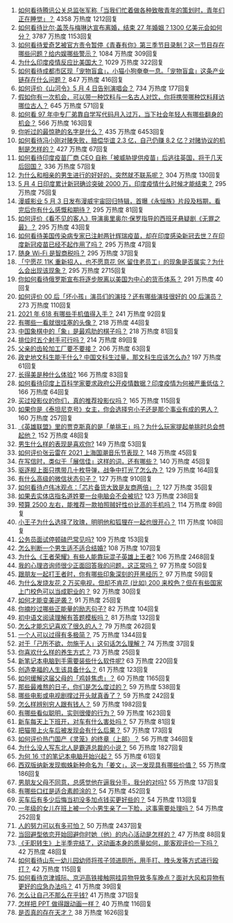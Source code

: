 1. [如何看待腾讯公关总监张军称「当我们忙着做各种致敬青年的策划时，青年们正在睡觉」？](https://www.zhihu.com/question/457759935) 4358 万热度 1212回复
1. [如何看待比尔·盖茨与梅琳达宣布离婚，结束 27 年婚姻？1300 亿美元会如何分？](https://www.zhihu.com/question/457737040) 3787 万热度 1153回复
1. [如何看待爱奇艺被官方责令暂停《青春有你》第三季节目录制？这一节目存在哪些问题？给内娱哪些警示？](https://www.zhihu.com/question/457851906) 1084 万热度 309回复
1. [为什么印度疫情反应比美国大？](https://www.zhihu.com/question/456804640) 1029 万热度 322回复
1. [如何看待成都市区现「宠物盲盒」，小猫小狗奄奄一息。「宠物盲盒」这条产业链存在什么问题？](https://www.zhihu.com/question/457745277) 847 万热度 416回复
1. [如何评价《山河令》5 月 4 日告别演唱会？](https://www.zhihu.com/question/457830518) 734 万热度 177回复
1. [假如你有一次机会，可以带一种饮料与一名古人对饮，你将携带哪种饮料拜访哪位古人？](https://www.zhihu.com/question/457665322) 645 万热度 571回复
1. [如何看 97 年中专厂弟靠自学写代码月入过万，当下社会年轻人有哪些翻身的机会？](https://www.zhihu.com/question/457749433) 566 万热度 163回复
1. [你听过的最惊艳的名字是什么？](https://www.zhihu.com/question/265694919) 435 万热度 6453回复
1. [如何看待冯小刚对赌失败，赔偿华谊 2.3 亿，自己仍赚 8.2 亿？对赌协议的机制是怎样的？](https://www.zhihu.com/question/457531244) 427 万热度 67回复
1. [如何看待印度疫苗厂商 CEO 自称「被威胁提供疫苗」后逃往英国，将于几天后回国？](https://www.zhihu.com/question/457628956) 336 万热度 57回复
1. [为什么和相亲的男生进行的好好的，突然就不联系呢？](https://www.zhihu.com/question/455019918) 304 万热度 130回复
1. [5 月 4 日印度累计新冠确诊突破 2000 万，印度疫情什么时候才能结束？](https://www.zhihu.com/question/457761447) 295 万热度 75回复
1. [漫威影业 5 月 3 日发布漫威宇宙回归特辑，首曝《永恒族》片段及档期，看完后你有什么感慨和期待？](https://www.zhihu.com/question/457703332) 295 万热度 81回复
1. [如何评价《看不见的客人》导演奥里奥尔·保罗指导的西班牙悬疑剧《无罪之最》？](https://www.zhihu.com/question/453388234) 295 万热度 43回复
1. [如何看待美国传染病专家已注射两针辉瑞疫苗，却在印度感染新冠去世？在印度新冠疫苗已经不起作用了吗？](https://www.zhihu.com/question/457803433) 295 万热度 47回复
1. [随身 Wi-Fi 是智商税吗？](https://www.zhihu.com/question/446103006) 295 万热度 37回复
1. [「宁愿花 11K 重新招人，也不愿意花 9K 留住老员工」的现象是否属实？为什么会出现该现象？](https://www.zhihu.com/question/63878469) 295 万热度 2715回复
1. [你如何看待俄罗斯宣布将逐步脱离以美国为中心的货币体系？](https://www.zhihu.com/question/457750369) 291 万热度 40回复
1. [如何评价 00 后「坏小孩」演员们的演技？还有哪些演技很好的 00 后演员？](https://www.zhihu.com/question/457684810) 273 万热度 110回复
1. [2021 年 618 有哪些手机值得入手？](https://www.zhihu.com/question/457255298) 241 万热度 92回复
1. [有哪些一看就很哇塞的头像？](https://www.zhihu.com/question/445718825) 218 万热度 44回复
1. [中国象棋中的「象」是最鸡肋的棋子吗？](https://www.zhihu.com/question/39282356) 218 万热度 81回复
1. [排位时五个射手可行吗？](https://www.zhihu.com/question/457347115) 214 万热度 89回复
1. [父亲的齿轮加工厂要不要接？](https://www.zhihu.com/question/450893153) 206 万热度 63回复
1. [政史地文科生能干什么? 中国文科生过量，那文科生应该怎么办?](https://www.zhihu.com/question/455156955) 197 万热度 61回复
1. [长得美是种什么体验?](https://www.zhihu.com/question/449683760) 166 万热度 83回复
1. [如何看待印度上百科学家要求政府公开疫情数据？印度疫情为何被严重低估？](https://www.zhihu.com/question/457757785) 166 万热度 64回复
1. [买过投影仪的你们，真的推荐投影仪吗？](https://www.zhihu.com/question/437319206) 165 万热度 115回复
1. [如果你是《泰坦尼克号》女主，你会选择穷小子还是那个事业有成的男人？](https://www.zhihu.com/question/404721566) 160 万热度 257回复
1. [《英雄联盟》里的贾克斯真的是「单挑王」吗？为什么玩家提起单挑时总会想起他？](https://www.zhihu.com/question/457010220) 152 万热度 48回复
1. [男生什么样的表现是喜欢你?](https://www.zhihu.com/question/430805859) 149 万热度 53回复
1. [如何评价张云雷在 2021 上海国潮音乐节表现？](https://www.zhihu.com/question/457677090) 148 万热度 45回复
1. [在写信时，类似于「展信佳」这样的词，还有哪些？](https://www.zhihu.com/question/27590044) 140 万热度 45回复
1. [驱逐舰上面只携带几十枚导弹，战争中打光了怎么办？](https://www.zhihu.com/question/39027069) 129 万热度 164回复
1. [有什么高级的微信状态句子？](https://www.zhihu.com/question/440750252) 127 万热度 910回复
1. [如何看待卢伟冰观点：「芯片备货大致是友商两倍」？](https://www.zhihu.com/question/457096949) 127 万热度 35回复
1. [如果去实体店指名道姓要一台电脑会不会被坑?](https://www.zhihu.com/question/449490091) 123 万热度 238回复
1. [预算 2500 左右，能推荐一款拍照贼好性价比高的手机吗？](https://www.zhihu.com/question/452624562) 114 万热度 89回复
1. [小王子为什么选择了玫瑰，明明他和狐狸在一起也很开心？](https://www.zhihu.com/question/353104840) 111 万热度 108回复
1. [公务员面试停顿磕巴常见吗?](https://www.zhihu.com/question/448057643) 109 万热度 153回复
1. [怎么判断一个男生适不适合结婚?](https://www.zhihu.com/question/374079870) 108 万热度 107回复
1. [为什么《王者荣耀》有些人能靠玩混子英雄上王者?](https://www.zhihu.com/question/328458184) 106 万热度 2468回复
1. [我的心理咨询师很少正面回答我的问题，这正常吗？](https://www.zhihu.com/question/457615630) 97 万热度 50回复
1. [跟朋友一起打王者时，你有哪些印象深刻的开黑经历？](https://www.zhihu.com/question/457741813) 97 万热度 59回复
1. [为什么发烧友花 2 万买电视，但却不肯花 (比如) 200 来校色？但在有些国家上门校色可以当成职业的？](https://www.zhihu.com/question/457647194) 92 万热度 30回复
1. [如何才能变美逆袭？](https://www.zhihu.com/question/52287991) 91 万热度 25回复
1. [你摘抄过哪些正能量的励志句子?](https://www.zhihu.com/question/449320979) 82 万热度 104回复
1. [初中语文阅读理解有答题模板吗？](https://www.zhihu.com/question/330750610) 81 万热度 132回复
1. [怎么才能忘记喜欢了很久的人？](https://www.zhihu.com/question/456682944) 79 万热度 262回复
1. [一个人可以过得有多极简？](https://www.zhihu.com/question/265827355) 75 万热度 1344回复
1. [对于「己所不欲，勿施于人」这句话怎么理解？](https://www.zhihu.com/question/25024061) 74 万热度 37回复
1. [你喜欢什么样的养生方式？](https://www.zhihu.com/question/456345968) 73 万热度 25回复
1. [新笔记本电脑到手需要装些什么软件呢?](https://www.zhihu.com/question/369118255) 63 万热度 220回复
1. [创造幸福的人生该具备什么？](https://www.zhihu.com/question/322796494) 61 万热度 123回复
1. [如何缓解这届父母的「鸡娃焦虑」？](https://www.zhihu.com/question/451871565) 60 万热度 1165回复
1. [那些最难熬的日子，你们是怎么度过的？](https://www.zhihu.com/question/452944848) 59 万热度 538回复
1. [哪些电影或电视剧撑过开头就真香了？](https://www.zhihu.com/question/449504220) 59 万热度 242回复
1. [怎么样辨别穷人跟有钱人？](https://www.zhihu.com/question/349437220) 59 万热度 1982回复
1. [有哪些看似聪明，实则很傻的行为？](https://www.zhihu.com/question/60864080) 59 万热度 1623回复
1. [新车每天上下班开，对车有什么害处吗？](https://www.zhihu.com/question/453386492) 57 万热度 81回复
1. [把猫带上火车后被发现会有什么后果？](https://www.zhihu.com/question/265531373) 57 万热度 173回复
1. [如何评价热门国产《灵笼》的终章（上部）？](https://www.zhihu.com/question/457072944) 56 万热度 346回复
1. [为什么没人写东北人是霸道总裁的小说？](https://www.zhihu.com/question/337970710) 56 万热度 1827回复
1. [为何 16 寸的笔记本电脑开始兴起？](https://www.zhihu.com/question/456973925) 55 万热度 61回复
1. [西双版纳新发现蜘蛛新种命名为「姜文」，这一发现具有哪些价值？](https://www.zhihu.com/question/457371552) 55 万热度 186回复
1. [男朋友父母不同意，总感觉他在逼我分手，我分的对吗?](https://www.zhihu.com/question/455441259) 55 万热度 137回复
1. [有哪些口红是适合素颜涂的？](https://www.zhihu.com/question/321097156) 54 万热度 452回复
1. [买车后有多少后悔当初没多加点钱买更好些的？](https://www.zhihu.com/question/455327014) 54 万热度 113回复
1. [一年级的女儿在班上被一个小男生亲了一下脸，这事需要处理吗？](https://www.zhihu.com/question/449615832) 54 万热度 252回复
1. [人的努力可以有多可怕？](https://www.zhihu.com/question/267094863) 50 万热度 2437回复
1. [当回避型依恋开始回避你时她（他）的内心活动是怎样的？](https://www.zhihu.com/question/337217828) 47 万热度 88回复
1. [《无职转生》上半季完结了，这动画本身的质量如何，能客观评价一下吗？](https://www.zhihu.com/question/450611651) 42 万热度 48回复
1. [如何看待山东一幼儿园幼师将孩子领进厕所，用手打、拽头发等方式进行殴打？](https://www.zhihu.com/question/457486021) 42 万热度 115回复
1. [如何看待京津城际、京沪高铁接触网挂异物导致多车晚点？面对大风和异物有更好的应急办法吗？](https://www.zhihu.com/question/457776220) 41 万热度 39回复
1. [怎么让自己不那么在乎钱?](https://www.zhihu.com/question/453040828) 41 万热度 371回复
1. [怎样把 PPT 做得跟动画一样？](https://www.zhihu.com/question/21539458) 40 万热度 116回复
1. [是否真的存在天才？](https://www.zhihu.com/question/34054445) 38 万热度 1626回复